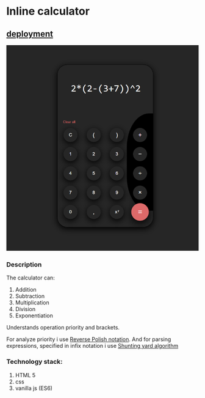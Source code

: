 # Inline calculator
## [deployment](https://khlyvniukdaniil.github.io/calculator/)
![](img/screenshot.png)

### Description
The calculator can:
1. Addition
2. Subtraction
3. Multiplication
4. Division
5. Exponentiation

Understands operation priority and brackets.

For analyze priority i use [Reverse Polish notation](https://en.wikipedia.org/wiki/Reverse_Polish_notation).
And for parsing expressions, specified in infix notation i use [Shunting yard algorithm](https://en.wikipedia.org/wiki/Shunting_yard_algorithm)

### Technology stack:
1. HTML 5 
2. css
3. vanilla js (ES6)
